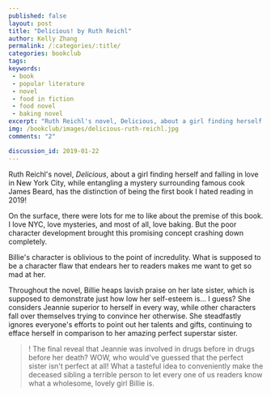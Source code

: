 ```yaml
---
published: false
layout: post
title: "Delicious! by Ruth Reichl"
author: Kelly Zhang
permalink: /:categories/:title/
categories: bookclub
tags:
keywords:
 - book
 - popular literature
 - novel
 - food in fiction
 - food novel
 - baking novel
excerpt: "Ruth Reichl's novel, Delicious, about a girl finding herself and falling in love in New York City, while entangling a mystery surrounding famous cook James Beard, has the distinction of being the first book I hated reading in 2019!"
img: /bookclub/images/delicious-ruth-reichl.jpg
comments: "2"

discussion_id: 2019-01-22
---
```


Ruth Reichl's novel, *Delicious*, about a girl finding herself and falling in love in New York City, while entangling a mystery surrounding famous cook James Beard, has the distinction of being the first book I hated reading in 2019!

On the surface, there were lots for me to like about the premise of this book. I love NYC, love mysteries, and most of all, love baking. But the poor character development brought this promising concept crashing down completely.

Billie's character is oblivious to the point of incredulity. What is supposed to be a character flaw that endears her to readers makes me want to get so mad at her.

Throughout the novel, Billie heaps lavish praise on her late sister, which is supposed to demonstrate just how low her self-esteem is... I guess? She considers Jeannie superior to herself in every way, while other characters fall over themselves trying to convince her otherwise. She steadfastly ignores everyone's efforts to point out her talents and gifts, continuing to efface herself in comparison to her amazing perfect superstar sister.

>! The final reveal that Jeannie was involved in drugs before in drugs before her death? WOW, who would've guessed that the perfect sister isn't perfect at all! What a tasteful idea to conveniently make the deceased sibling a terrible person to let every one of us readers know what a wholesome, lovely girl Billie is.
